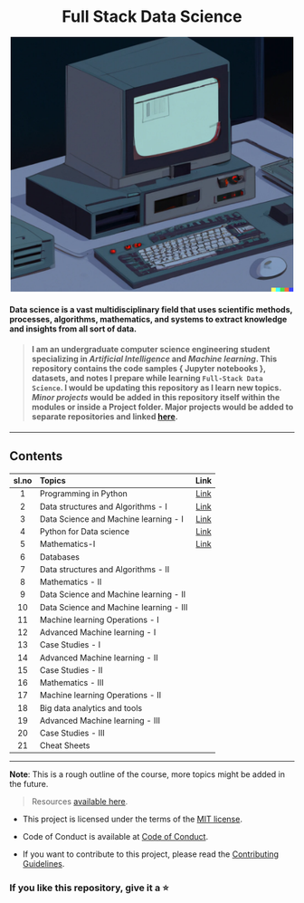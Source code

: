 <div align="center">

# Full Stack Data Science

<img src="./DALL-E_Generated.png" width="500" height="450" alt="DALL-E Generated Image of a old computer" />

</div>



#### **Data science** is a vast multidisciplinary field that uses scientific methods, processes, algorithms, mathematics, and systems to extract knowledge and insights from all sort of data.

> #### I am an undergraduate computer science engineering student specializing in _Artificial Intelligence_ and _Machine learning_. This repository contains the **code samples** { Jupyter notebooks }, **datasets**, and **notes** I prepare while learning **`Full-Stack Data Science`**. I would be updating this repository as I learn new topics. _Minor projects_ would be added in this repository itself within the modules or inside a Project folder. **Major projects** would be added to separate repositories and linked [here](./Major_Projects.md).

---

## Contents

| sl.no | Topics                                  |                               Link                                |
| :---: | :-------------------------------------- | :---------------------------------------------------------------: |
|   1   | Programming in Python                   | [Link](./01.%20Introduction%20to%20Programming%20using%20Python/) |
|   2   | Data structures and Algorithms - I      |                      [Link](./02.%20DSA-I/)                       |
|   3   | Data Science and Machine learning - I   |                      [Link](./03.%20DSML-I/)                      |
|   4   | Python for Data science                 |                [Link](./04.%20Python%20for%20DS/)                 |
|   5   | Mathematics-I                           |                  [Link](./05.%20Mathematics-I/)                   |
|   6   | Databases                               |
|   7   | Data structures and Algorithms - II     |
|   8   | Mathematics - II                        |
|   9   | Data Science and Machine learning - II  |
|  10   | Data Science and Machine learning - III |
|  11   | Machine learning Operations - I         |
|  12   | Advanced Machine learning - I           |
|  13   | Case Studies - I                        |
|  14   | Advanced Machine learning - II          |
|  15   | Case Studies - II                       |
|  16   | Mathematics - III                       |
|  17   | Machine learning Operations - II        |
|  18   | Big data analytics and tools            |
|  19   | Advanced Machine learning - III         |
|  20   | Case Studies - III                      |
|  21   | Cheat Sheets                            |

---

**Note**: This is a rough outline of the course, more topics might be added in the future.

> Resources [available here](/Resources.md).

- This project is licensed under the terms of the [MIT license](/LICENSE).

- Code of Conduct is available at [Code of Conduct](/CODE_OF_CONDUCT.md).

- If you want to contribute to this project, please read the [Contributing Guidelines](/CONTRIBUTING.md).

### If you like this repository, give it a ⭐️
